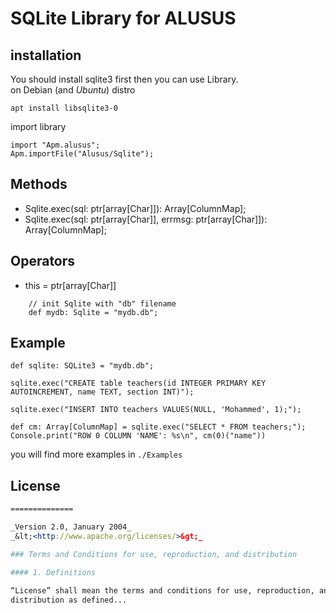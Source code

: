 # SQLite Library for ALUSUS

## installation
You should install sqlite3 first then you can use Library. <br/>
on Debian (and _Ubuntu_) distro
```
apt install libsqlite3-0
```

import library
```
import "Apm.alusus";
Apm.importFile("Alusus/Sqlite");
```

## Methods
- Sqlite.exec(sql: ptr[array[Char]]): Array[ColumnMap];
- Sqlite.exec(sql: ptr[array[Char]], errmsg: ptr[array[Char]]): Array[ColumnMap];

## Operators
- this = ptr[array[Char]] <br>
```
    // init Sqlite with "db" filename
    def mydb: Sqlite = "mydb.db";  
```

## Example
```
def sqlite: SQLite3 = "mydb.db";

sqlite.exec("CREATE table teachers(id INTEGER PRIMARY KEY AUTOINCREMENT, name TEXT, section INT)");

sqlite.exec("INSERT INTO teachers VALUES(NULL, 'Mohammed', 1);");

def cm: Array[ColumnMap] = sqlite.exec("SELECT * FROM teachers;");
Console.print("ROW 0 COLUMN 'NAME': %s\n", cm(0)("name"))
```
you will find more examples in `./Examples`

## License
``` Apache License
==============

_Version 2.0, January 2004_  
_&lt;<http://www.apache.org/licenses/>&gt;_

### Terms and Conditions for use, reproduction, and distribution

#### 1. Definitions

“License” shall mean the terms and conditions for use, reproduction, and
distribution as defined...
```